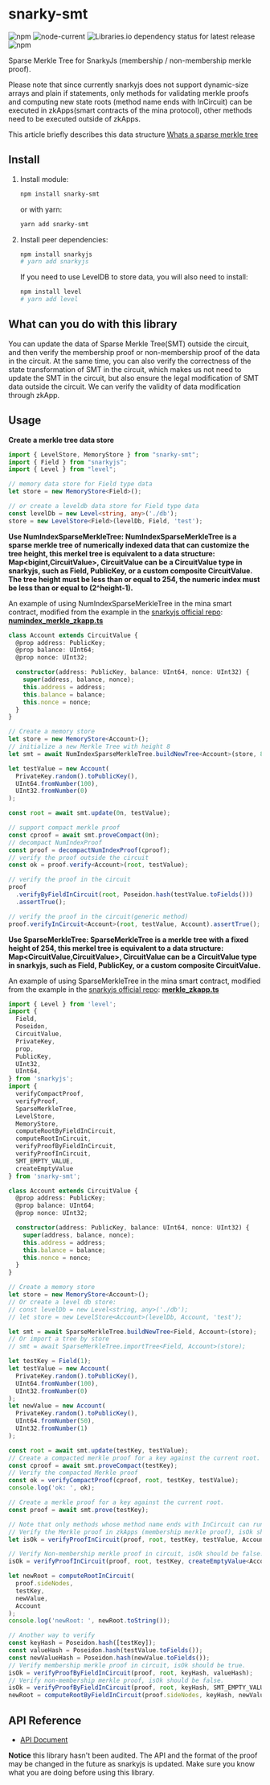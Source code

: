 # snarky-smt

![npm](https://img.shields.io/npm/v/snarky-smt)
![node-current](https://img.shields.io/node/v/snarky-smt)
![Libraries.io dependency status for latest release](https://img.shields.io/librariesio/release/npm/snarky-smt)
![npm](https://img.shields.io/npm/dm/snarky-smt)


Sparse Merkle Tree for SnarkyJs (membership / non-membership merkle proof).

Please note that since currently snarkyjs does not support dynamic-size arrays and plain if statements, only methods for validating merkle proofs and computing new state roots (method name ends with InCircuit) can be executed in zkApps(smart contracts of the mina protocol), other methods need to be executed outside of zkApps.

This article briefly describes this data structure [Whats a sparse merkle tree](https://medium.com/@kelvinfichter/whats-a-sparse-merkle-tree-acda70aeb837)

## Install

1. Install module:

   ```bash
   npm install snarky-smt
   ```
   or with yarn:

   ```bash
   yarn add snarky-smt
   ```

2. Install peer dependencies:

   ```bash
   npm install snarkyjs
   # yarn add snarkyjs
   ```
   
   If you need to use LevelDB to store data, you will also need to install:

   ```bash
   npm install level
   # yarn add level
   ```

## What can you do with this library

You can update the data of Sparse Merkle Tree(SMT) outside the circuit, and then verify the membership proof or non-membership proof of the data in the circuit. At the same time, you can also verify the correctness of the state transformation of SMT in the circuit, which makes us not need to update the SMT in the circuit, but also ensure the legal modification of SMT data outside the circuit. We can verify the validity of data modification through zkApp.

## Usage

**Create a merkle tree data store**

```typescript
import { LevelStore, MemoryStore } from "snarky-smt";
import { Field } from "snarkyjs";
import { Level } from "level";

// memory data store for Field type data
let store = new MemoryStore<Field>();

// or create a leveldb data store for Field type data
const levelDb = new Level<string, any>('./db');
store = new LevelStore<Field>(levelDb, Field, 'test');
```

**Use NumIndexSparseMerkleTree: NumIndexSparseMerkleTree is a sparse merkle tree of numerically indexed data that can customize the tree height, this merkel tree is equivalent to a data structure: Map<bigint,CircuitValue>, CircuitValue can be a CircuitValue type in snarkyjs, such as Field, PublicKey, or a custom composite CircuitValue. The tree height must be less than or equal to 254, the numeric index must be less than or equal to (2^height-1).**

An example of using NumIndexSparseMerkleTree in the mina smart contract, modified from the example in the [snarkyjs official repo](https://github.com/o1-labs/snarkyjs): 
[**numindex_merkle_zkapp.ts**](./src/examples/numindex_merkle_zkapp.ts)

```typescript
class Account extends CircuitValue {
  @prop address: PublicKey;
  @prop balance: UInt64;
  @prop nonce: UInt32;

  constructor(address: PublicKey, balance: UInt64, nonce: UInt32) {
    super(address, balance, nonce);
    this.address = address;
    this.balance = balance;
    this.nonce = nonce;
  }
}

// Create a memory store
let store = new MemoryStore<Account>();
// initialize a new Merkle Tree with height 8
let smt = await NumIndexSparseMerkleTree.buildNewTree<Account>(store, 8);

let testValue = new Account(
  PrivateKey.random().toPublicKey(),
  UInt64.fromNumber(100),
  UInt32.fromNumber(0)
);

const root = await smt.update(0n, testValue);

// support compact merkle proof
const cproof = await smt.proveCompact(0n);
// decompact NumIndexProof
const proof = decompactNumIndexProof(cproof);
// verify the proof outside the circuit
const ok = proof.verify<Account>(root, testValue);

// verify the proof in the circuit
proof
  .verifyByFieldInCircuit(root, Poseidon.hash(testValue.toFields()))
  .assertTrue();

// verify the proof in the circuit(generic method)
proof.verifyInCircuit<Account>(root, testValue, Account).assertTrue();
```

**Use SparseMerkleTree: SparseMerkleTree is a merkle tree with a fixed height of 254, this merkel tree is equivalent to a data structure: Map<CircuitValue,CircuitValue>, CircuitValue can be a CircuitValue type in snarkyjs, such as Field, PublicKey, or a custom composite CircuitValue.**

An example of using SparseMerkleTree in the mina smart contract, modified from the example in the [snarkyjs official repo](https://github.com/o1-labs/snarkyjs): 
[**merkle_zkapp.ts**](./src/examples/merkle_zkapp.ts)

```typescript
import { Level } from 'level';
import {
  Field,
  Poseidon,
  CircuitValue,
  PrivateKey,
  prop,
  PublicKey,
  UInt32,
  UInt64,
} from 'snarkyjs';
import {
  verifyCompactProof,
  verifyProof,
  SparseMerkleTree,
  LevelStore,
  MemoryStore,
  computeRootByFieldInCircuit,
  computeRootInCircuit,
  verifyProofByFieldInCircuit,
  verifyProofInCircuit,
  SMT_EMPTY_VALUE,
  createEmptyValue
} from 'snarky-smt';

class Account extends CircuitValue {
  @prop address: PublicKey;
  @prop balance: UInt64;
  @prop nonce: UInt32;

  constructor(address: PublicKey, balance: UInt64, nonce: UInt32) {
    super(address, balance, nonce);
    this.address = address;
    this.balance = balance;
    this.nonce = nonce;
  }
}

// Create a memory store
let store = new MemoryStore<Account>();
// Or create a level db store:
// const levelDb = new Level<string, any>('./db');
// let store = new LevelStore<Account>(levelDb, Account, 'test');

let smt = await SparseMerkleTree.buildNewTree<Field, Account>(store);
// Or import a tree by store
// smt = await SparseMerkleTree.importTree<Field, Account>(store);

let testKey = Field(1);
let testValue = new Account(
  PrivateKey.random().toPublicKey(),
  UInt64.fromNumber(100),
  UInt32.fromNumber(0)
);
let newValue = new Account(
  PrivateKey.random().toPublicKey(),
  UInt64.fromNumber(50),
  UInt32.fromNumber(1)
);

const root = await smt.update(testKey, testValue);
// Create a compacted merkle proof for a key against the current root.
const cproof = await smt.proveCompact(testKey);
// Verify the compacted Merkle proof
const ok = verifyCompactProof(cproof, root, testKey, testValue);
console.log('ok: ', ok);

// Create a merkle proof for a key against the current root.
const proof = await smt.prove(testKey);

// Note that only methods whose method name ends with InCircuit can run in zkApps (smart contracts of the mina protocol)
// Verify the Merkle proof in zkApps (membership merkle proof), isOk should be true.
let isOk = verifyProofInCircuit(proof, root, testKey, testValue, Account);

// Verify Non-membership merkle proof in circuit, isOk should be false.
isOk = verifyProofInCircuit(proof, root, testKey, createEmptyValue<Account>(Account), Account);

let newRoot = computeRootInCircuit(
  proof.sideNodes,
  testKey,
  newValue,
  Account
);
console.log('newRoot: ', newRoot.toString());

// Another way to verify
const keyHash = Poseidon.hash([testKey]);
const valueHash = Poseidon.hash(testValue.toFields());
const newValueHash = Poseidon.hash(newValue.toFields());
// Verify membership merkle proof in circuit, isOk should be true.
isOk = verifyProofByFieldInCircuit(proof, root, keyHash, valueHash);
// Verify non-membership merkle proof, isOk should be false.
isOk = verifyProofByFieldInCircuit(proof, root, keyHash, SMT_EMPTY_VALUE);
newRoot = computeRootByFieldInCircuit(proof.sideNodes, keyHash, newValueHash);
```

## API Reference

- [API Document](https://comdex.github.io/snarky-smt/)

**Notice** this library hasn't been audited. The API and the format of the proof may be changed in the future as snarkyjs is updated.
Make sure you know what you are doing before using this library.
